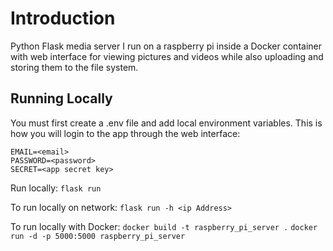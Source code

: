 # Introduction

Python Flask media server I run on a raspberry pi inside a Docker container with web interface for viewing pictures and videos while also uploading and storing them to the file system.

## Running Locally

You must first create a .env file and add local environment variables. This is how you will login to the app through the web interface:

```
EMAIL=<email>
PASSWORD=<password>
SECRET=<app secret key>
```

Run locally:
`flask run`

To run locally on network:
`flask run -h <ip Address>`

To run locally with Docker:
`docker build -t raspberry_pi_server .`
`docker run -d -p 5000:5000 raspberry_pi_server`
